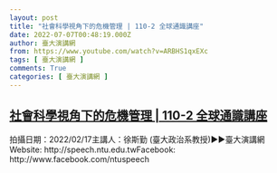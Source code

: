 ```yaml
---
layout: post
title: "社會科學視角下的危機管理 | 110-2 全球通識講座"
date: 2022-07-07T00:48:19.000Z
author: 臺大演講網
from: https://www.youtube.com/watch?v=ARBHS1qxEXc
tags: [ 臺大演講網 ]
comments: True
categories: [ 臺大演講網 ]
---
```

<!--1657154899000-->
[社會科學視角下的危機管理 | 110-2 全球通識講座](https://www.youtube.com/watch?v=ARBHS1qxEXc)
------

<div>
拍攝日期：2022/02/17主講人：徐斯勤 (臺大政治系教授)►►臺大演講網Website: http://speech.ntu.edu.twFacebook: http://www.facebook.com/ntuspeech
</div>
